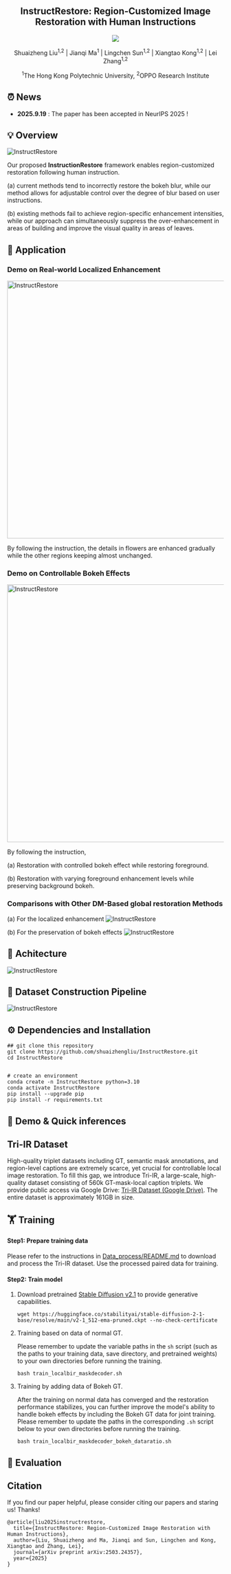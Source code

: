 
<div align="center">
<h2>InstructRestore: Region-Customized Image Restoration with Human Instructions</h2>

<a href='http://arxiv.org/abs/2503.24357'><img src='https://img.shields.io/badge/Paper-Arxiv-red'></a>


Shuaizheng Liu<sup>1,2</sup>
| Jianqi Ma<sup>1</sup> | 
Lingchen Sun<sup>1,2</sup> | 
Xiangtao Kong<sup>1,2</sup> | 
Lei Zhang<sup>1,2</sup>

<sup>1</sup>The Hong Kong Polytechnic University, <sup>2</sup>OPPO Research Institute
</div>

## ⏰ News
- **2025.9.19** : The paper has been accepted in NeurIPS 2025 ! 

##  💡  Overview

![InstructRestore](figs/teasers1.png)

Our proposed **InstructionRestore** framework enables region-customized restoration following human instruction. 

(a) current methods tend to incorrectly restore the bokeh blur, while our method allows for adjustable control over the degree of blur based on user instructions. 

(b) existing methods fail to achieve region-specific enhancement intensities, while our approach can simultaneously suppress the over-enhancement in areas of building and improve the visual quality in areas of leaves.


##  🎨 Application
### Demo on Real-world Localized Enhancement
<img src="figs/localized_enhancement.png" alt="InstructRestore" width="600">

By following the instruction, the details in flowers are enhanced gradually while the other regions keeping almost unchanged.
### Demo on Controllable Bokeh Effects 
<img src="figs/controllable_bokeh.png" alt="InstructRestore" width="600">

By following the instruction, 

(a) Restoration with controlled bokeh effect while restoring foreground. 

(b) Restoration with varying foreground enhancement levels while preserving background bokeh.


### Comparisons with Other DM-Based global restoration Methods
(a) For the localized enhancement
![InstructRestore](figs/local_compare.png)

(b) For the preservation of bokeh effects
![InstructRestore](figs/bokeh_compare.png)

##  🍭 Achitecture
![InstructRestore](figs/architecture.png)

## 🌱  Dataset Construction Pipeline
![InstructRestore](figs/Dataset_construction.png)

## ⚙ Dependencies and Installation
```shell
## git clone this repository
git clone https://github.com/shuaizhengliu/InstructRestore.git
cd InstructRestore


# create an environment
conda create -n InstructRestore python=3.10
conda activate InstructRestore
pip install --upgrade pip
pip install -r requirements.txt
```

## 🚀 Demo & Quick inferences 


## Tri-IR Dataset

High-quality triplet datasets including GT, semantic mask annotations, and region-level captions are extremely scarce, yet crucial for controllable local image restoration. To fill this gap, we introduce Tri-IR, a large-scale, high-quality dataset consisting of 560k GT-mask-local caption triplets. We provide public access via Google Drive: [Tri-IR Dataset (Google Drive)](https://drive.google.com/drive/folders/1ilrbsjvTTg-c7L6gj4eqXbHCanFOTtaz?usp=sharing). The entire dataset is approximately 161GB in size.

## 🏋️ Training
#### Step1: Prepare training data
 Please refer to the instructions in [Data_process/README.md](../InstructRestore/Data_process/README.md) to download and process the Tri-IR dataset. Use the processed paired data for training.

#### Step2: Train model
1. Download pretrained [Stable Diffusion v2.1](https://huggingface.co/stabilityai/stable-diffusion-2-1-base) to provide generative capabilities.

    ```shell
    wget https://huggingface.co/stabilityai/stable-diffusion-2-1-base/resolve/main/v2-1_512-ema-pruned.ckpt --no-check-certificate
    ```

2. Training based on data of normal GT.

    Please remember to update the variable paths in the `sh` script (such as the paths to your training data, save directory, and pretrained weights) to your own directories before running the training.

    ```shell
    bash train_localbir_maskdecoder.sh
    ```

3. Training by adding data of Bokeh GT.
   
   After the training on normal data has converged and the restoration performance stabilizes, you can further improve the model's ability to handle bokeh effects by including the Bokeh GT data for joint training. Please remember to update the paths in the corresponding `.sh` script below to your own directories before running the training.
    ```shell
    bash train_localbir_maskdecoder_bokeh_dataratio.sh
    ```

## 🧪 Evaluation


## Citation
If you find our paper helpful, please consider citing our papers and staring us! Thanks!
```
@article{liu2025instructrestore,
  title={InstructRestore: Region-Customized Image Restoration with Human Instructions},
  author={Liu, Shuaizheng and Ma, Jianqi and Sun, Lingchen and Kong, Xiangtao and Zhang, Lei},
  journal={arXiv preprint arXiv:2503.24357},
  year={2025}
}
```




